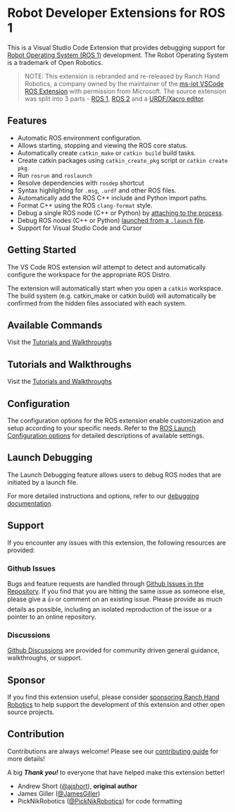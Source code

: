 # Robot Developer Extensions for ROS 1
This is a Visual Studio Code Extension that provides debugging support for [Robot Operating System (ROS 1)](http://ros.org) development. The Robot Operating System is a trademark of Open Robotics.

> NOTE: This extension is rebranded and re-released by Ranch Hand Robotics, a company owned by the maintainer of the [ms-iot VSCode ROS Extension](https://github.com/ms-iot/vscode-ros) with permission from Microsoft. The source extension was split into 3 parts - [ROS 1](https://ranchhandrobotics.github.io/rde-ros-1/), [ROS 2](https://ranchhandrobotics.github.io/rde-ros-2/) and a [URDF/Xacro editor](https://ranchhandrobotics.github.io/rde-urdf/).


## Features

* Automatic ROS environment configuration.
* Allows starting, stopping and viewing the ROS core status.
* Automatically create `catkin_make` or `catkin build` build tasks.
* Create catkin packages using `catkin_create_pkg` script or `catkin create pkg`.
* Run `rosrun` and `roslaunch`
* Resolve dependencies with `rosdep` shortcut
* Syntax highlighting for `.msg`, `.urdf` and other ROS files.
* Automatically add the ROS C++ include and Python import paths.
* Format C++ using the ROS `clang-format` style.
* Debug a single ROS node (C++ or Python) by [attaching to the process](https://ranchhandrobotics.com/rde-ros-1/debug-support.html#attach).
* Debug ROS nodes (C++ or Python) [launched from a `.launch` file](https://ranchhandrobotics.com/rde-ros-1/debug-support.html#launch).
* Support for Visual Studio Code and Cursor

## Getting Started

The VS Code ROS extension will attempt to detect and automatically configure the workspace for the appropriate ROS Distro.

The extension will automatically start when you open a `catkin` workspace.
The build system (e.g. catkin_make or catkin build) will automatically be confirmed from the hidden files associated with
each system. 

## Available Commands
Visit the [Tutorials and Walkthroughs](https://github.com/ranch-hand-robotics/rde-ros-1/blob/master/docs/usage.md)

## Tutorials and Walkthroughs

Visit the [Tutorials and Walkthroughs](https://github.com/ranch-hand-robotics/rde-ros-1/blob/master/docs/tutorials.md)


## Configuration
  
The configuration options for the ROS extension enable customization and setup according to your specific needs. Refer to the [ROS Launch Configuration options](https://github.com/ranch-hand-robotics/rde-ros-1/blob/master/docs/configuration.md) for detailed descriptions of available settings.

## Launch Debugging
  
The Launch Debugging feature allows users to debug ROS nodes that are initiated by a launch file. 

For more detailed instructions and options, refer to our [debugging documentation](https://github.com/ranch-hand-robotics/rde-ros-1/blob/master/docs/launchdebugging.md).


## Support
If you encounter any issues with this extension, the following resources are provided:

### Github Issues
Bugs and feature requests are handled through [Github Issues in the Repository](https://github.com/Ranch-Hand-Robotics/rde-ros-1/issues). 
If you find that you are hitting the same issue as someone else, please give a :+1: or comment on an existing issue.
Please provide as much details as possible, including an isolated reproduction of the issue or a pointer to an online repository.

### Discussions
[Github Discussions](https://github.com/orgs/Ranch-Hand-Robotics/discussions) are provided for community driven general guidance, walkthroughs, or support.

## Sponsor
If you find this extension useful, please consider [sponsoring Ranch Hand Robotics](https://github.com/sponsors/Ranch-Hand-Robotics) to help support the development of this extension and other open source projects.


## Contribution
Contributions are always welcome! Please see our [contributing guide][contributing] for more details!

A big ***Thank you!*** to everyone that have helped make this extension better!

* Andrew Short ([@ajshort](https://github.com/ajshort)), **original author**
* James Giller ([@JamesGiller](https://github.com/JamesGiller))
* PickNikRobotics ([@PickNikRobotics](https://github.com/PickNikRobotics)) for code formatting

<!-- link to files -->
<!-- relative links in Visual Studio Marketplace page lead to 404 error, need to use absolute link -->
[contributing]: https://github.com/ranch-hand-robotics/rde-ros-1/blob/master/CONTRIBUTING.md

<!-- feature documentation -->
[debug_support-attach]: https://github.com/ranch-hand-robotics/rde-ros-1/blob/master/docs/debug-support.md#attach
[debug_support-launch]: https://github.com/ranch-hand-robotics/rde-ros-1/blob/master/docs/debug-support.md#launch

<!-- media -->
[download_vsix_artifact]: https://raw.githubusercontent.com/ranch-hand-robotics/rde-ros-1/master/docs/assets/download-vsix-artifact.png

